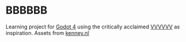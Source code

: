 # BBBBBB

Learning project for [Godot 4](https://godotengine.org/) using the critically acclaimed [VVVVVV](https://store.steampowered.com/app/70300/VVVVVV/) as inspiration. Assets from [kenney.nl](https://kenney.nl/)
